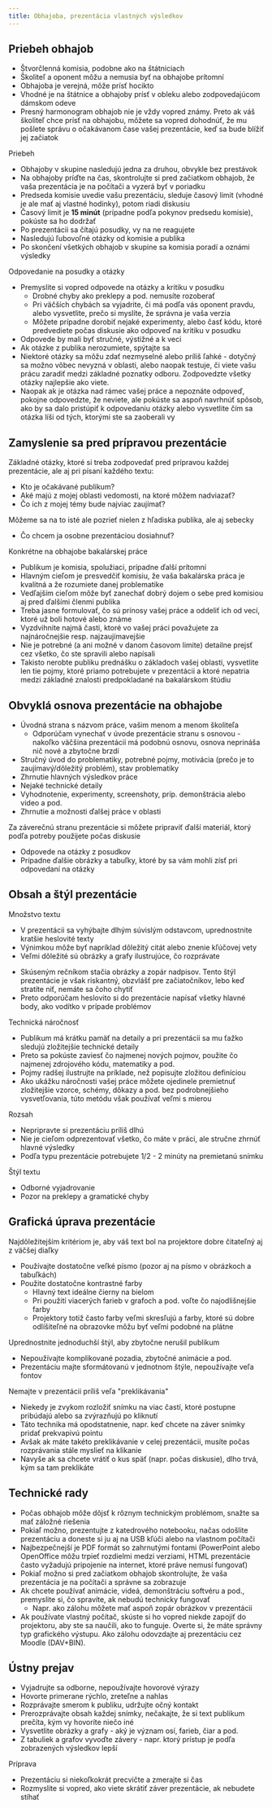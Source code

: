 ```yaml
---
title: Obhajoba, prezentácia vlastných výsledkov
---
```


## Priebeh obhajob

  - Štvorčlenná komisia, podobne ako na štátniciach
  - Školiteľ a oponent môžu a nemusia byť na obhajobe prítomní
  - Obhajoba je verejná, môže prísť hocikto
  - Vhodné je na štátnice a obhajoby prísť v obleku alebo zodpovedajúcom
    dámskom odeve
  - Presný harmonogram obhajob nie je vždy vopred známy. Preto ak váš
    školiteľ chce prísť na obhajobu, môžete sa vopred dohodnúť, že mu
    pošlete správu o očakávanom čase vašej prezentácie, keď sa bude
    blížiť jej začiatok

Priebeh

  - Obhajoby v skupine nasledujú jedna za druhou, obvykle bez prestávok
  - Na obhajoby príďte na čas, skontrolujte si pred začiatkom obhajob,
    že vaša prezentácia je na počítači a vyzerá byť v poriadku
  - Predseda komisie uvedie vašu prezentáciu, sleduje časový limit
    (vhodné je ale mať aj vlastné hodinky), potom riadi diskusiu
  - Časový limit je **15 minút** (prípadne podľa pokynov predsedu
    komisie), pokúste sa ho dodržať
  - Po prezentácii sa čítajú posudky, vy na ne reagujete
  - Nasledujú ľubovoľné otázky od komisie a publika
  - Po skončení všetkých obhajob v skupine sa komisia poradí a oznámi
    výsledky

Odpovedanie na posudky a otázky

  - Premyslite si vopred odpovede na otázky a kritiku v posudku
      - Drobné chyby ako preklepy a pod. nemusíte rozoberať
      - Pri väčších chybách sa vyjadrite, či má podľa vás oponent
        pravdu, alebo vysvetlite, prečo si myslíte, že správna je vaša
        verzia
      - Môžete prípadne dorobiť nejaké experimenty, alebo časť kódu,
        ktoré predvediete počas diskusie ako odpoveď na kritiku v
        posudku
  - Odpovede by mali byť stručné, výstižné a k veci
  - Ak otázke z publika nerozumiete, spýtajte sa
  - Niektoré otázky sa môžu zdať nezmyselné alebo príliš ľahké - dotyčný
    sa možno vôbec nevyzná v oblasti, alebo naopak testuje, či viete
    vašu prácu zaradiť medzi základné poznatky odboru. Zodpovedzte
    všetky otázky najlepšie ako viete.
  - Naopak ak je otázka nad rámec vašej práce a nepoznáte odpoveď,
    pokojne odpovedzte, že neviete, ale pokúste sa aspoň navrhnúť
    spôsob, ako by sa dalo pristúpiť k odpovedaniu otázky alebo
    vysvetlite čím sa otázka líši od tých, ktorými ste sa zaoberali vy

## Zamyslenie sa pred prípravou prezentácie

Základné otázky, ktoré si treba zodpovedať pred prípravou každej
prezentácie, ale aj pri písaní každého textu:

  - Kto je očakávané publikum?
  - Aké majú z mojej oblasti vedomosti, na ktoré môžem nadviazať?
  - Čo ich z mojej témy bude najviac zaujímať?

Môžeme sa na to isté ale pozrieť nielen z hľadiska publika, ale aj
sebecky

  - Čo chcem ja osobne prezentáciou dosiahnuť?

Konkrétne na obhajobe bakalárskej práce

  - Publikum je komisia, spolužiaci, prípadne ďalší prítomní
  - Hlavným cieľom je presvedčiť komisiu, že vaša bakalárska práca je
    kvalitná a že rozumiete danej problematike
  - Vedľajším cieľom môže byť zanechať dobrý dojem o sebe pred komisiou
    aj pred ďalšími členmi publika
  - Treba jasne formulovať, čo sú prínosy vašej práce a oddeliť ich od
    vecí, ktoré už boli hotové alebo známe
  - Vyzdvihnite najmä časti, ktoré vo vašej práci považujete za
    najnáročnejšie resp. najzaujímavejšie
  - Nie je potrebné (a ani možné v danom časovom limite) detailne prejsť
    cez všetko, čo ste spravili alebo napísali
  - Takisto nerobte publiku prednášku o základoch vašej oblasti,
    vysvetlite len tie pojmy, ktoré priamo potrebujete v prezentácii a
    ktoré nepatria medzi základné znalosti predpokladané na bakalárskom
    štúdiu

## Obvyklá osnova prezentácie na obhajobe

  - Úvodná strana s názvom práce, vašim menom a menom školiteľa
      - Odporúčam vynechať v úvode prezentácie stranu s osnovou -
        nakoľko väčšina prezentácií má podobnú osnovu, osnova neprináša
        nič nové a zbytočne brzdí
  - Stručný úvod do problematiky, potrebné pojmy, motivácia (prečo je to
    zaujímavý/dôležitý problém), stav problematiky
  - Zhrnutie hlavných výsledkov práce
  - Nejaké technické detaily
  - Vyhodnotenie, experimenty, screenshoty, príp. demonštrácia alebo
    video a pod.
  - Zhrnutie a možnosti ďalšej práce v oblasti

Za záverečnú stranu prezentácie si môžete pripraviť ďalší materiál,
ktorý podľa potreby použijete počas diskusie

  - Odpovede na otázky z posudkov
  - Prípadne ďalšie obrázky a tabuľky, ktoré by sa vám mohli zísť pri
    odpovedaní na otázky

## Obsah a štýl prezentácie

Množstvo textu

  - V prezentácii sa vyhýbajte dlhým súvislým odstavcom, uprednostnite
    kratšie heslovité texty
  - Výnimkou môže byť napríklad dôležitý citát alebo znenie kľúčovej
    vety
  - Veľmi dôležité sú obrázky a grafy ilustrujúce, čo rozprávate

<!-- end list -->

  - Skúseným rečníkom stačia obrázky a zopár nadpisov. Tento štýl
    prezentácie je však riskantný, obzvlášť pre začiatočníkov, lebo keď
    stratíte niť, nemáte sa čoho chytiť
  - Preto odporúčam heslovito si do prezentácie napísať všetky hlavné
    body, ako vodítko v prípade problémov

Technická náročnosť

  - Publikum má krátku pamäť na detaily a pri prezentácii sa mu ťažko
    sledujú zložitejšie technické detaily
  - Preto sa pokúste zaviesť čo najmenej nových pojmov, použite čo
    najmenej zdrojového kódu, matematiky a pod.
  - Pojmy radšej ilustrujte na príklade, než popisujte zložitou
    definíciou
  - Ako ukážku náročnosti vašej práce môžete ojedinele premietnuť
    zložitejšie vzorce, schémy, dôkazy a pod. bez podrobnejšieho
    vysvetľovania, túto metódu však používať veľmi s mierou

Rozsah

  - Nepripravte si prezentáciu príliš dlhú
  - Nie je cieľom odprezentovať všetko, čo máte v práci, ale stručne
    zhrnúť hlavné výsledky
  - Podľa typu prezentácie potrebujete 1/2 - 2 minúty na premietanú
    snímku

Štýl textu

  - Odborné vyjadrovanie
  - Pozor na preklepy a gramatické chyby

## Grafická úprava prezentácie

Najdôležitejším kritériom je, aby váš text bol na projektore dobre
čitateľný aj z väčšej diaľky

  - Používajte dostatočne veľké písmo (pozor aj na písmo v obrázkoch a
    tabuľkách)
  - Použite dostatočne kontrastné farby
      - Hlavný text ideálne čierny na bielom
      - Pri použití viacerých farieb v grafoch a pod. voľte čo
        najodlišnejšie farby
      - Projektory totiž často farby veľmi skresľujú a farby, ktoré sú
        dobre odlíšiteľné na obrazovke môžu byť veľmi podobné na plátne

Uprednostnite jednoduchší štýl, aby zbytočne nerušil publikum

  - Nepoužívajte komplikované pozadia, zbytočné animácie a pod.
  - Prezentáciu majte sformátovanú v jednotnom štýle, nepoužívajte veľa
    fontov

Nemajte v prezentácii príliš veľa "preklikávania"

  - Niekedy je zvykom rozložiť snímku na viac častí, ktoré postupne
    pribúdajú alebo sa zvýrazňujú po kliknutí
  - Táto technika má opodstatnenie, napr. keď chcete na záver snímky
    pridať prekvapivú pointu
  - Avšak ak máte takéto preklikávanie v celej prezentácii, musíte počas
    rozprávania stále myslieť na klikanie
  - Navyše ak sa chcete vrátiť o kus späť (napr. počas diskusie), dlho
    trvá, kým sa tam preklikáte

## Technické rady

  - Počas obhajob môže dôjsť k rôznym technickým problémom, snažte sa
    mať záložné riešenia
  - Pokiaľ možno, prezentujte z katedrového notebooku, načas odošlite
    prezentáciu a doneste si ju aj na USB kľúči alebo na vlastnom
    počítači
  - Najbezpečnejší je PDF formát so zahrnutými fontami (PowerPoint alebo
    OpenOffice môžu trpieť rozdielmi medzi verziami, HTML prezentácie
    často vyžadujú pripojenie na internet, ktoré práve nemusí fungovať)
  - Pokiaľ možno si pred začiatkom obhajob skontrolujte, že vaša
    prezentácia je na počítači a správne sa zobrazuje
  - Ak chcete používať animácie, videá, demonštráciu softvéru a pod.,
    premyslite si, čo spravíte, ak nebudú technicky fungovať
      - Napr. ako zálohu môžete mať aspoň zopár obrázkov v prezentácii
  - Ak používate vlastný počítač, skúste si ho vopred niekde zapojiť do
    projektoru, aby ste sa naučili, ako to funguje. Overte si, že máte
    správny typ grafického výstupu. Ako zálohu odovzdajte aj prezentáciu
    cez Moodle (DAV+BIN).

## Ústny prejav

  - Vyjadrujte sa odborne, nepoužívajte hovorové výrazy
  - Hovorte primerane rýchlo, zreteľne a nahlas
  - Rozprávajte smerom k publiku, udržujte očný kontakt
  - Prerozprávajte obsah každej snímky, nečakajte, že si text publikum
    prečíta, kým vy hovoríte niečo iné
  - Vysvetlite obrázky a grafy - aký je význam osí, farieb, čiar a pod.
  - Z tabuliek a grafov vyvoďte závery - napr. ktorý prístup je podľa
    zobrazených výsledkov lepší

Príprava

  - Prezentáciu si niekoľkokrát precvičte a zmerajte si čas
  - Rozmyslite si vopred, ako viete skrátiť záver prezentácie, ak
    nebudete stíhať
